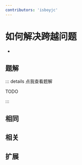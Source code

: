 ```yaml
---
contributors: 'isboyjc'
---
```


# 如何解决跨越问题

- 



## 题解

::: details 点我查看题解

  TODO

:::



## 相同


## 相关


## 扩展

